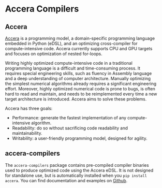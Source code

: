 # Accera Compilers

## Accera

[Accera](https://pypi.org/project/accera) is a programming model, a domain-specific programming language embedded in Python (eDSL), and an optimizing cross-compiler for compute-intensive code. Accera currently supports CPU and GPU targets and focuses on optimization of nested for-loops.

Writing highly optimized compute-intensive code in a traditional programming language is a difficult and time-consuming process. It requires special engineering skills, such as fluency in Assembly language and a deep understanding of computer architecture. Manually optimizing the simplest numerical algorithms already requires a significant engineering effort. Moreover, highly optimized numerical code is prone to bugs, is often hard to read and maintain, and needs to be reimplemented every time a new target architecture is introduced. Accera aims to solve these problems.

Accera has three goals:

* Performance: generate the fastest implementation of any compute-intensive algorithm.
* Readability: do so without sacrificing code readability and maintainability.
* Writability: a user-friendly programming model, designed for agility.

## accera-compilers

The `accera-compilers` package contains pre-compiled compiler binaries used to produce optimized code using the Accera eDSL. It is not designed for standalone use, but is automatically installed when you `pip install accera`. You can find documentation and examples on [Github](https://github.com/microsoft/Accera).
